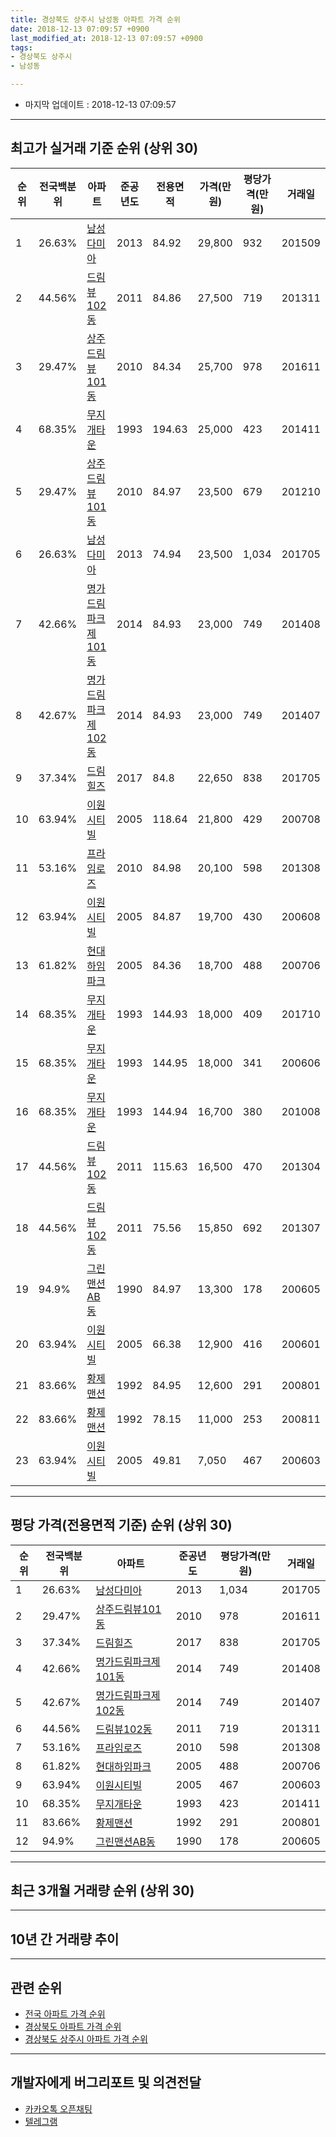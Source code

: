 ```yaml
---
title: 경상북도 상주시 남성동 아파트 가격 순위
date: 2018-12-13 07:09:57 +0900
last_modified_at: 2018-12-13 07:09:57 +0900
tags:
- 경상북도 상주시
- 남성동

---
```


* 마지막 업데이트 : 2018-12-13 07:09:57

---

## 최고가 실거래 기준 순위 (상위 30)


|순위|전국백분위|아파트|준공년도|전용면적|가격(만원)|평당가격(만원)|거래일|
|---|---|---|---|---|---|---|---|
|1|26.63%|[남성다미아](https://search.naver.com/search.naver?query=%EA%B2%BD%EC%83%81%EB%B6%81%EB%8F%84+%EC%83%81%EC%A3%BC%EC%8B%9C+%EB%82%A8%EC%84%B1%EB%8F%99+%EB%82%A8%EC%84%B1%EB%8B%A4%EB%AF%B8%EC%95%84)|2013|84.92|29,800|932|201509|
|2|44.56%|[드림뷰102동](https://search.naver.com/search.naver?query=%EA%B2%BD%EC%83%81%EB%B6%81%EB%8F%84+%EC%83%81%EC%A3%BC%EC%8B%9C+%EB%82%A8%EC%84%B1%EB%8F%99+%EB%93%9C%EB%A6%BC%EB%B7%B0102%EB%8F%99)|2011|84.86|27,500|719|201311|
|3|29.47%|[상주드림뷰101동](https://search.naver.com/search.naver?query=%EA%B2%BD%EC%83%81%EB%B6%81%EB%8F%84+%EC%83%81%EC%A3%BC%EC%8B%9C+%EB%82%A8%EC%84%B1%EB%8F%99+%EC%83%81%EC%A3%BC%EB%93%9C%EB%A6%BC%EB%B7%B0101%EB%8F%99)|2010|84.34|25,700|978|201611|
|4|68.35%|[무지개타운](https://search.naver.com/search.naver?query=%EA%B2%BD%EC%83%81%EB%B6%81%EB%8F%84+%EC%83%81%EC%A3%BC%EC%8B%9C+%EB%82%A8%EC%84%B1%EB%8F%99+%EB%AC%B4%EC%A7%80%EA%B0%9C%ED%83%80%EC%9A%B4)|1993|194.63|25,000|423|201411|
|5|29.47%|[상주드림뷰101동](https://search.naver.com/search.naver?query=%EA%B2%BD%EC%83%81%EB%B6%81%EB%8F%84+%EC%83%81%EC%A3%BC%EC%8B%9C+%EB%82%A8%EC%84%B1%EB%8F%99+%EC%83%81%EC%A3%BC%EB%93%9C%EB%A6%BC%EB%B7%B0101%EB%8F%99)|2010|84.97|23,500|679|201210|
|6|26.63%|[남성다미아](https://search.naver.com/search.naver?query=%EA%B2%BD%EC%83%81%EB%B6%81%EB%8F%84+%EC%83%81%EC%A3%BC%EC%8B%9C+%EB%82%A8%EC%84%B1%EB%8F%99+%EB%82%A8%EC%84%B1%EB%8B%A4%EB%AF%B8%EC%95%84)|2013|74.94|23,500|1,034|201705|
|7|42.66%|[명가드림파크제101동](https://search.naver.com/search.naver?query=%EA%B2%BD%EC%83%81%EB%B6%81%EB%8F%84+%EC%83%81%EC%A3%BC%EC%8B%9C+%EB%82%A8%EC%84%B1%EB%8F%99+%EB%AA%85%EA%B0%80%EB%93%9C%EB%A6%BC%ED%8C%8C%ED%81%AC%EC%A0%9C101%EB%8F%99)|2014|84.93|23,000|749|201408|
|8|42.67%|[명가드림파크제102동](https://search.naver.com/search.naver?query=%EA%B2%BD%EC%83%81%EB%B6%81%EB%8F%84+%EC%83%81%EC%A3%BC%EC%8B%9C+%EB%82%A8%EC%84%B1%EB%8F%99+%EB%AA%85%EA%B0%80%EB%93%9C%EB%A6%BC%ED%8C%8C%ED%81%AC%EC%A0%9C102%EB%8F%99)|2014|84.93|23,000|749|201407|
|9|37.34%|[드림힐즈](https://search.naver.com/search.naver?query=%EA%B2%BD%EC%83%81%EB%B6%81%EB%8F%84+%EC%83%81%EC%A3%BC%EC%8B%9C+%EB%82%A8%EC%84%B1%EB%8F%99+%EB%93%9C%EB%A6%BC%ED%9E%90%EC%A6%88)|2017|84.8|22,650|838|201705|
|10|63.94%|[이원시티빌](https://search.naver.com/search.naver?query=%EA%B2%BD%EC%83%81%EB%B6%81%EB%8F%84+%EC%83%81%EC%A3%BC%EC%8B%9C+%EB%82%A8%EC%84%B1%EB%8F%99+%EC%9D%B4%EC%9B%90%EC%8B%9C%ED%8B%B0%EB%B9%8C)|2005|118.64|21,800|429|200708|
|11|53.16%|[프라임로즈](https://search.naver.com/search.naver?query=%EA%B2%BD%EC%83%81%EB%B6%81%EB%8F%84+%EC%83%81%EC%A3%BC%EC%8B%9C+%EB%82%A8%EC%84%B1%EB%8F%99+%ED%94%84%EB%9D%BC%EC%9E%84%EB%A1%9C%EC%A6%88)|2010|84.98|20,100|598|201308|
|12|63.94%|[이원시티빌](https://search.naver.com/search.naver?query=%EA%B2%BD%EC%83%81%EB%B6%81%EB%8F%84+%EC%83%81%EC%A3%BC%EC%8B%9C+%EB%82%A8%EC%84%B1%EB%8F%99+%EC%9D%B4%EC%9B%90%EC%8B%9C%ED%8B%B0%EB%B9%8C)|2005|84.87|19,700|430|200608|
|13|61.82%|[현대하임파크](https://search.naver.com/search.naver?query=%EA%B2%BD%EC%83%81%EB%B6%81%EB%8F%84+%EC%83%81%EC%A3%BC%EC%8B%9C+%EB%82%A8%EC%84%B1%EB%8F%99+%ED%98%84%EB%8C%80%ED%95%98%EC%9E%84%ED%8C%8C%ED%81%AC)|2005|84.36|18,700|488|200706|
|14|68.35%|[무지개타운](https://search.naver.com/search.naver?query=%EA%B2%BD%EC%83%81%EB%B6%81%EB%8F%84+%EC%83%81%EC%A3%BC%EC%8B%9C+%EB%82%A8%EC%84%B1%EB%8F%99+%EB%AC%B4%EC%A7%80%EA%B0%9C%ED%83%80%EC%9A%B4)|1993|144.93|18,000|409|201710|
|15|68.35%|[무지개타운](https://search.naver.com/search.naver?query=%EA%B2%BD%EC%83%81%EB%B6%81%EB%8F%84+%EC%83%81%EC%A3%BC%EC%8B%9C+%EB%82%A8%EC%84%B1%EB%8F%99+%EB%AC%B4%EC%A7%80%EA%B0%9C%ED%83%80%EC%9A%B4)|1993|144.95|18,000|341|200606|
|16|68.35%|[무지개타운](https://search.naver.com/search.naver?query=%EA%B2%BD%EC%83%81%EB%B6%81%EB%8F%84+%EC%83%81%EC%A3%BC%EC%8B%9C+%EB%82%A8%EC%84%B1%EB%8F%99+%EB%AC%B4%EC%A7%80%EA%B0%9C%ED%83%80%EC%9A%B4)|1993|144.94|16,700|380|201008|
|17|44.56%|[드림뷰102동](https://search.naver.com/search.naver?query=%EA%B2%BD%EC%83%81%EB%B6%81%EB%8F%84+%EC%83%81%EC%A3%BC%EC%8B%9C+%EB%82%A8%EC%84%B1%EB%8F%99+%EB%93%9C%EB%A6%BC%EB%B7%B0102%EB%8F%99)|2011|115.63|16,500|470|201304|
|18|44.56%|[드림뷰102동](https://search.naver.com/search.naver?query=%EA%B2%BD%EC%83%81%EB%B6%81%EB%8F%84+%EC%83%81%EC%A3%BC%EC%8B%9C+%EB%82%A8%EC%84%B1%EB%8F%99+%EB%93%9C%EB%A6%BC%EB%B7%B0102%EB%8F%99)|2011|75.56|15,850|692|201307|
|19|94.9%|[그린맨션AB동](https://search.naver.com/search.naver?query=%EA%B2%BD%EC%83%81%EB%B6%81%EB%8F%84+%EC%83%81%EC%A3%BC%EC%8B%9C+%EB%82%A8%EC%84%B1%EB%8F%99+%EA%B7%B8%EB%A6%B0%EB%A7%A8%EC%85%98AB%EB%8F%99)|1990|84.97|13,300|178|200605|
|20|63.94%|[이원시티빌](https://search.naver.com/search.naver?query=%EA%B2%BD%EC%83%81%EB%B6%81%EB%8F%84+%EC%83%81%EC%A3%BC%EC%8B%9C+%EB%82%A8%EC%84%B1%EB%8F%99+%EC%9D%B4%EC%9B%90%EC%8B%9C%ED%8B%B0%EB%B9%8C)|2005|66.38|12,900|416|200601|
|21|83.66%|[황제맨션](https://search.naver.com/search.naver?query=%EA%B2%BD%EC%83%81%EB%B6%81%EB%8F%84+%EC%83%81%EC%A3%BC%EC%8B%9C+%EB%82%A8%EC%84%B1%EB%8F%99+%ED%99%A9%EC%A0%9C%EB%A7%A8%EC%85%98)|1992|84.95|12,600|291|200801|
|22|83.66%|[황제맨션](https://search.naver.com/search.naver?query=%EA%B2%BD%EC%83%81%EB%B6%81%EB%8F%84+%EC%83%81%EC%A3%BC%EC%8B%9C+%EB%82%A8%EC%84%B1%EB%8F%99+%ED%99%A9%EC%A0%9C%EB%A7%A8%EC%85%98)|1992|78.15|11,000|253|200811|
|23|63.94%|[이원시티빌](https://search.naver.com/search.naver?query=%EA%B2%BD%EC%83%81%EB%B6%81%EB%8F%84+%EC%83%81%EC%A3%BC%EC%8B%9C+%EB%82%A8%EC%84%B1%EB%8F%99+%EC%9D%B4%EC%9B%90%EC%8B%9C%ED%8B%B0%EB%B9%8C)|2005|49.81|7,050|467|200603|


---

## 평당 가격(전용면적 기준) 순위 (상위 30)


|순위|전국백분위|아파트|준공년도|평당가격(만원)|거래일|
|---|---|---|---|---|---|
|1|26.63%|[남성다미아](https://search.naver.com/search.naver?query=%EA%B2%BD%EC%83%81%EB%B6%81%EB%8F%84+%EC%83%81%EC%A3%BC%EC%8B%9C+%EB%82%A8%EC%84%B1%EB%8F%99+%EB%82%A8%EC%84%B1%EB%8B%A4%EB%AF%B8%EC%95%84)|2013|1,034|201705|
|2|29.47%|[상주드림뷰101동](https://search.naver.com/search.naver?query=%EA%B2%BD%EC%83%81%EB%B6%81%EB%8F%84+%EC%83%81%EC%A3%BC%EC%8B%9C+%EB%82%A8%EC%84%B1%EB%8F%99+%EC%83%81%EC%A3%BC%EB%93%9C%EB%A6%BC%EB%B7%B0101%EB%8F%99)|2010|978|201611|
|3|37.34%|[드림힐즈](https://search.naver.com/search.naver?query=%EA%B2%BD%EC%83%81%EB%B6%81%EB%8F%84+%EC%83%81%EC%A3%BC%EC%8B%9C+%EB%82%A8%EC%84%B1%EB%8F%99+%EB%93%9C%EB%A6%BC%ED%9E%90%EC%A6%88)|2017|838|201705|
|4|42.66%|[명가드림파크제101동](https://search.naver.com/search.naver?query=%EA%B2%BD%EC%83%81%EB%B6%81%EB%8F%84+%EC%83%81%EC%A3%BC%EC%8B%9C+%EB%82%A8%EC%84%B1%EB%8F%99+%EB%AA%85%EA%B0%80%EB%93%9C%EB%A6%BC%ED%8C%8C%ED%81%AC%EC%A0%9C101%EB%8F%99)|2014|749|201408|
|5|42.67%|[명가드림파크제102동](https://search.naver.com/search.naver?query=%EA%B2%BD%EC%83%81%EB%B6%81%EB%8F%84+%EC%83%81%EC%A3%BC%EC%8B%9C+%EB%82%A8%EC%84%B1%EB%8F%99+%EB%AA%85%EA%B0%80%EB%93%9C%EB%A6%BC%ED%8C%8C%ED%81%AC%EC%A0%9C102%EB%8F%99)|2014|749|201407|
|6|44.56%|[드림뷰102동](https://search.naver.com/search.naver?query=%EA%B2%BD%EC%83%81%EB%B6%81%EB%8F%84+%EC%83%81%EC%A3%BC%EC%8B%9C+%EB%82%A8%EC%84%B1%EB%8F%99+%EB%93%9C%EB%A6%BC%EB%B7%B0102%EB%8F%99)|2011|719|201311|
|7|53.16%|[프라임로즈](https://search.naver.com/search.naver?query=%EA%B2%BD%EC%83%81%EB%B6%81%EB%8F%84+%EC%83%81%EC%A3%BC%EC%8B%9C+%EB%82%A8%EC%84%B1%EB%8F%99+%ED%94%84%EB%9D%BC%EC%9E%84%EB%A1%9C%EC%A6%88)|2010|598|201308|
|8|61.82%|[현대하임파크](https://search.naver.com/search.naver?query=%EA%B2%BD%EC%83%81%EB%B6%81%EB%8F%84+%EC%83%81%EC%A3%BC%EC%8B%9C+%EB%82%A8%EC%84%B1%EB%8F%99+%ED%98%84%EB%8C%80%ED%95%98%EC%9E%84%ED%8C%8C%ED%81%AC)|2005|488|200706|
|9|63.94%|[이원시티빌](https://search.naver.com/search.naver?query=%EA%B2%BD%EC%83%81%EB%B6%81%EB%8F%84+%EC%83%81%EC%A3%BC%EC%8B%9C+%EB%82%A8%EC%84%B1%EB%8F%99+%EC%9D%B4%EC%9B%90%EC%8B%9C%ED%8B%B0%EB%B9%8C)|2005|467|200603|
|10|68.35%|[무지개타운](https://search.naver.com/search.naver?query=%EA%B2%BD%EC%83%81%EB%B6%81%EB%8F%84+%EC%83%81%EC%A3%BC%EC%8B%9C+%EB%82%A8%EC%84%B1%EB%8F%99+%EB%AC%B4%EC%A7%80%EA%B0%9C%ED%83%80%EC%9A%B4)|1993|423|201411|
|11|83.66%|[황제맨션](https://search.naver.com/search.naver?query=%EA%B2%BD%EC%83%81%EB%B6%81%EB%8F%84+%EC%83%81%EC%A3%BC%EC%8B%9C+%EB%82%A8%EC%84%B1%EB%8F%99+%ED%99%A9%EC%A0%9C%EB%A7%A8%EC%85%98)|1992|291|200801|
|12|94.9%|[그린맨션AB동](https://search.naver.com/search.naver?query=%EA%B2%BD%EC%83%81%EB%B6%81%EB%8F%84+%EC%83%81%EC%A3%BC%EC%8B%9C+%EB%82%A8%EC%84%B1%EB%8F%99+%EA%B7%B8%EB%A6%B0%EB%A7%A8%EC%85%98AB%EB%8F%99)|1990|178|200605|


---

## 최근 3개월 거래량 순위 (상위 30)


<div style="width:100%;">
    <canvas id="deal_count_ranking" height="250"></canvas>
</div>


<script>
new Chart(document.getElementById("deal_count_ranking"), {
    type: 'horizontalBar',
    data: {
        labels: ['그린맨션AB동', '황제맨션', '현대하임파크'],
        datasets: [{
            label: '실거래 수',
            data: [1, 1, 1],
            borderColor: "rgba(255, 0, 128, 1)",
            backgroundColor: "rgba(255, 0, 128, 0.5)",
            fill: false,
        }]
    },
    options: {
        responsive: true,
        title: {
            display: true,
            text: '최근 3개월 거래량 순위'
        },
        tooltips: {
            mode: 'index',
            intersect: false,
            callbacks: {
                title: function(tooltipItems, data) {
                    return "실거래 수:";
                },
                label: function(tooltipItem, data) {
                    return data.labels[tooltipItem.index] + ": " + tooltipItem.xLabel;
                }
            }
        },
        hover: {
            mode: 'nearest',
            intersect: true
        },
        scales: {
            xAxes: [{
                display: true,
                scaleLabel: {
                    display: true,
                    labelString: '실거래 수'
                },
                ticks: {
                    suggestedMin: 0,
                }
            }],
            yAxes: [{
                display: true,
                ticks: {
                    autoSkip: false,
                    callback: function(value, index, values) {
                        if (value.length > 15)
                            return value.substr(0, 13) + "...";
                        else
                            return value;
                    }
                },
                scaleLabel: {
                    display: false,
                }
            }]
        }
    }
});

</script>


---

## 10년 간 거래량 추이


<div style="width:100%;">
    <canvas id="deal_progress" height="250"></canvas>
</div>

<script>
new Chart(document.getElementById("deal_progress"), {
    type: 'line',
    data: {
        labels: ['200812','200901','200902','200903','200904','200905','200906','200907','200908','200909','200910','200911','200912','201001','201002','201003','201004','201005','201006','201007','201008','201009','201010','201011','201012','201101','201102','201103','201104','201105','201106','201107','201108','201109','201110','201111','201112','201201','201202','201203','201204','201205','201206','201207','201208','201209','201210','201211','201212','201301','201302','201303','201304','201305','201306','201307','201308','201309','201310','201311','201312','201401','201402','201403','201404','201405','201406','201407','201408','201409','201410','201411','201412','201501','201502','201503','201504','201505','201506','201507','201508','201509','201510','201511','201512','201601','201602','201603','201604','201605','201606','201607','201608','201609','201610','201611','201612','201701','201702','201703','201704','201705','201706','201707','201708','201709','201710','201711','201712','201801','201802','201803','201804','201805','201806','201807','201808','201809','201810','201811','201812'],
        datasets: [{
            label: '실거래 수',
            pointRadius: 1,
            data: [0, 1, 2, 1, 1, 1, 0, 0, 0, 0, 0, 0, 2, 1, 0, 1, 0, 0, 1, 0, 4, 2, 1, 0, 1, 2, 2, 2, 0, 2, 0, 0, 1, 0, 0, 0, 3, 0, 0, 1, 0, 2, 1, 3, 0, 2, 2, 0, 1, 1, 1, 1, 4, 1, 0, 2, 3, 0, 4, 3, 1, 0, 1, 1, 0, 2, 1, 3, 5, 2, 1, 2, 0, 1, 2, 1, 0, 1, 1, 1, 2, 1, 0, 1, 1, 0, 2, 1, 1, 0, 2, 0, 0, 2, 1, 2, 1, 2, 1, 2, 3, 5, 3, 5, 2, 1, 7, 1, 5, 4, 1, 1, 3, 1, 1, 1, 0, 1, 2, 1, 0],
            borderColor: "rgba(255, 201, 14, 1)",
            backgroundColor: "rgba(255, 201, 14, 0.5)",
            fill: true,
        }]
    },
    options: {
        responsive: true,
        title: {
            display: true,
            text: '10년간 거래량 추이'
        },
        tooltips: {
            mode: 'index',
            intersect: false,
        },
        hover: {
            mode: 'nearest',
            intersect: true
        },
        scales: {
            xAxes: [{
                display: true,
                scaleLabel: {
                    display: true,
                    labelString: '년/월'
                }
            }],
            yAxes: [{
                display: true,
                ticks: {
                    suggestedMin: 0,
                },
                scaleLabel: {
                    display: true,
                    labelString: '실거래 수'
                }
            }]
        }
    }
});

</script>


---

## 관련 순위

- [전국 아파트 가격 순위](https://inasie.github.io/apt-ranking/전국)
- [경상북도 아파트 가격 순위](https://inasie.github.io/apt-ranking/경상북도)
- [경상북도 상주시 아파트 가격 순위](https://inasie.github.io/apt-ranking/경상북도-상주시)


---

## 개발자에게 버그리포트 및 의견전달

- [카카오톡 오픈채팅](https://open.kakao.com/o/gLJUAP4)
- [텔레그램](https://t.me/inasie)

